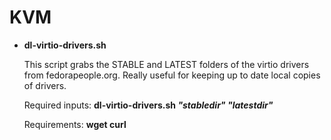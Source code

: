 # KVM
 - **dl-virtio-drivers.sh**
 
    This script grabs the STABLE and LATEST folders of the virtio drivers from fedorapeople.org. Really useful for keeping up to date local copies of drivers.
    
    Required inputs: 
    **dl-virtio-drivers.sh *"stabledir"* *"latestdir"***
    
    Requirements: 
    **wget curl**
